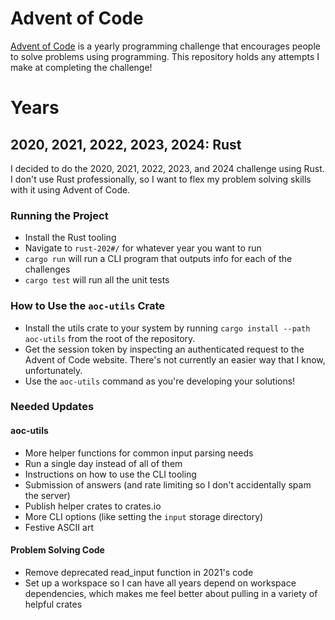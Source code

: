 # Advent of Code
[Advent of Code](https://adventofcode.com/) is a yearly programming challenge that encourages people to solve problems using programming. This repository holds any attempts I make at completing the challenge!

# Years
## 2020, 2021, 2022, 2023, 2024: Rust
I decided to do the 2020, 2021, 2022, 2023, and 2024 challenge using Rust. I don't use Rust professionally, so I want to flex my problem solving skills with it using Advent of Code.

### Running the Project
- Install the Rust tooling
- Navigate to `rust-202#/` for whatever year you want to run
- `cargo run` will run a CLI program that outputs info for each of the challenges
- `cargo test` will run all the unit tests

### How to Use the `aoc-utils` Crate
- Install the utils crate to your system by running `cargo install --path aoc-utils` from the root of the repository.
- Get the session token by inspecting an authenticated request to the Advent of Code website. There's not currently an easier way that I know, unfortunately.
- Use the `aoc-utils` command as you're developing your solutions!

### Needed Updates
#### aoc-utils
- More helper functions for common input parsing needs
- Run a single day instead of all of them
- Instructions on how to use the CLI tooling
- Submission of answers (and rate limiting so I don't accidentally spam the server)
- Publish helper crates to crates.io
- More CLI options (like setting the `input` storage directory)
- Festive ASCII art

#### Problem Solving Code
- Remove deprecated read_input function in 2021's code
- Set up a workspace so I can have all years depend on workspace dependencies, which makes me feel better about pulling in a variety of helpful crates
